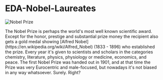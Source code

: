 # EDA-Nobel-Laureates
![Nobel Prize](https://www.google.com/url?sa=i&url=https%3A%2F%2Fwww.britannica.com%2Ftopic%2FNobel-Prize&psig=AOvVaw1oU7SrHAI4dEqpd5t7TR7a&ust=1593529767430000&source=images&cd=vfe&ved=0CAIQjRxqFwoTCOD5yN-mp-oCFQAAAAAdAAAAABAJ)
<p>The Nobel Prize is perhaps the world's most well known scientific award. Except for the honor, prestige and substantial prize money the recipient also gets a gold medal showing [Alfred Nobel](https://en.wikipedia.org/wiki/Alfred_Nobel) (1833 - 1896) who established the prize. Every year it's given to scientists and scholars in the categories chemistry, literature, physics, physiology or medicine, economics, and peace. The first Nobel Prize was handed out in 1901, and at that time the Prize was very Eurocentric and male-focused, but nowadays it's not biased in any way whatsoever. Surely. Right? </p>
